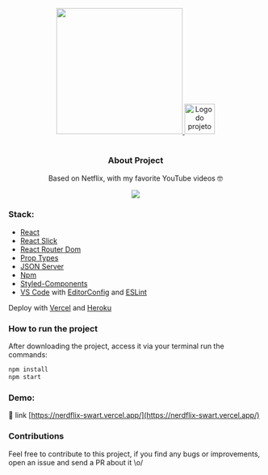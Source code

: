 <p align="center">
  <a href="https://nerdflix-swart.vercel.app/">
    <img width="250" src="https://fontmeme.com/permalink/200728/4ebc644a6a727fd51419096270e91a5e.png" />
    <img alt="Logo do projeto" width="60px" src="https://www.alura.com.br/assets/img/imersoes/react/imersao-react-logo.1594044142.svg" />
  </a>
</p>

<h1 align="center"></h1>

<div align="center">

### About Project
Based on Netflix, with my favorite YouTube videos 🤓
  
<p align="center">
  <a href="https://nerdflix-swart.vercel.app/">
    <img all="500" src="https://media.giphy.com/media/S8UJpM4a8oOEmzVnJQ/giphy.gif" />
  </a>
</p>
  
</div>

### Stack:
   - [React](https://pt-br.reactjs.org/)
   - [React Slick](https://react-slick.neostack.com/)
   - [React Router Dom](https://reactrouter.com/web/guides/quick-start/)
   - [Prop Types](https://pt-br.reactjs.org/docs/typechecking-with-proptypes.html/)
   - [JSON Server](https://github.com/typicode/json-server/)
   - [Npm](https://www.npmjs.com/)
   - [Styled-Components](https://styled-components.com/)
   - [VS Code](https://code.visualstudio.com/) with [EditorConfig](https://editorconfig.org/) and [ESLint](https://eslint.org/)
   
   Deploy with [Vercel](https://vercel.com/) and [Heroku](https://www.heroku.com/)
 
### How to run the project

After downloading the project, access it via your terminal run the commands:
  
```sh
npm install
npm start
```
### Demo:
🔗 link [https://nerdflix-swart.vercel.app/](https://nerdflix-swart.vercel.app/)

### Contributions
Feel free to contribute to this project, if you find any bugs or improvements, open an issue and send a PR about it \o/
